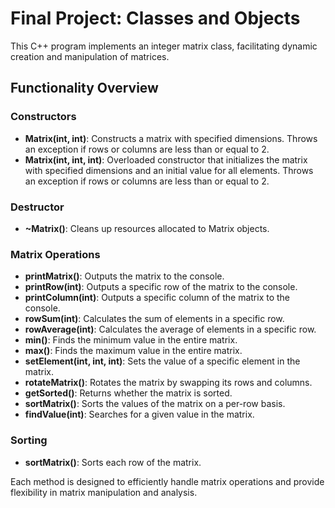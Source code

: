 # Final Project: Classes and Objects

This C++ program implements an integer matrix class, facilitating dynamic creation and manipulation of matrices.

## Functionality Overview

### Constructors

- **Matrix(int, int)**: Constructs a matrix with specified dimensions. Throws an exception if rows or columns are less than or equal to 2.
- **Matrix(int, int, int)**: Overloaded constructor that initializes the matrix with specified dimensions and an initial value for all elements. Throws an exception if rows or columns are less than or equal to 2.

### Destructor

- **~Matrix()**: Cleans up resources allocated to Matrix objects.

### Matrix Operations

- **printMatrix()**: Outputs the matrix to the console.
- **printRow(int)**: Outputs a specific row of the matrix to the console.
- **printColumn(int)**: Outputs a specific column of the matrix to the console.
- **rowSum(int)**: Calculates the sum of elements in a specific row.
- **rowAverage(int)**: Calculates the average of elements in a specific row.
- **min()**: Finds the minimum value in the entire matrix.
- **max()**: Finds the maximum value in the entire matrix.
- **setElement(int, int, int)**: Sets the value of a specific element in the matrix.
- **rotateMatrix()**: Rotates the matrix by swapping its rows and columns.
- **getSorted()**: Returns whether the matrix is sorted.
- **sortMatrix()**: Sorts the values of the matrix on a per-row basis.
- **findValue(int)**: Searches for a given value in the matrix.

### Sorting

- **sortMatrix()**: Sorts each row of the matrix.

Each method is designed to efficiently handle matrix operations and provide flexibility in matrix manipulation and analysis.

